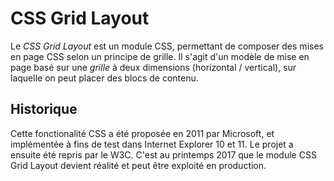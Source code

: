 # CSS Grid Layout

Le *CSS Grid Layout* est un module CSS, permettant de composer des mises en page CSS selon un principe de grille. Il s'agit d'un modèle de mise en page basé sur une *grille* à deux dimensions (horizontal / vertical), sur laquelle on peut placer des blocs de contenu.

## Historique 

Cette fonctionalité CSS a été proposée en 2011 par Microsoft, et implémentée à fins de test dans Internet Explorer 10 et 11. Le projet a ensuite été repris par le W3C. C'est au printemps 2017 que le module CSS Grid Layout devient réalité et peut être exploité en production. 
